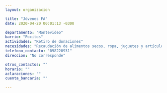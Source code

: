 ```yaml
---
layout: organizacion

title: "Jóvenes FA"
date: 2020-04-20 00:01:13 -0300

departamento: "Montevideo"
barrio: "Pocitos"
actividades: "Retiro de donaciones"
necesidades: "Recaudación de alimentos secos, ropa, juguetes y artículos de primera necesidad"
telefono_contacto: "098220931"
direccion: "No corresponde"

otros_contactos: ""
horario: ""
aclaraciones: ""
cuenta_bancaria: ""

---
```

